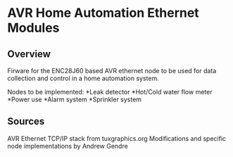 AVR Home Automation Ethernet Modules
====================================

Overview
--------

Firware for the ENC28J60 based AVR ethernet node to be used for data collection and control in a home automation system.

Nodes to be implemented:
*Leak detector
*Hot/Cold water flow meter
*Power use
*Alarm system
*Sprinkler system

Sources
-------
AVR Ethernet TCP/IP stack from tuxgraphics.org
Modifications and specific node implementations by Andrew Gendre
